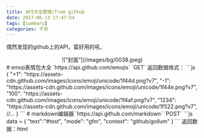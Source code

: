 ```yaml
---
title: API大全整理/from github
date: 2017-06-13 17:47:54
tags: [summary]
categories: 干货
---
```

偶然发现的github上的API，蛮好用的吼、
<div align=center>
![“封面”](/images/bg/0038.jpeg)
</div>
<!--more-->
# emoji表情包大全
`https://api.github.com/emojis`
`GET`
返回数据格式：
```js
{
  "+1": "https://assets-cdn.github.com/images/icons/emoji/unicode/1f44d.png?v7",
  "-1": "https://assets-cdn.github.com/images/icons/emoji/unicode/1f44e.png?v7",
  "100": "https://assets-cdn.github.com/images/icons/emoji/unicode/1f4af.png?v7",
  "1234": "https://assets-cdn.github.com/images/icons/emoji/unicode/1f522.png?v7",
  //...
  }
```
# markdown编辑器
`https://api.github.com/markdown`
`POST`
```js
data = 
{   "text":"#test",
    "mode": "gfm",
    "context": "github/gollum"
    }
```
返回数据：html
